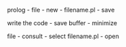 
prolog - file - new - filename.pl - save


write the code - save buffer - minimize 


file - consult - select filename.pl - open

